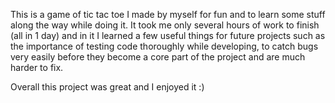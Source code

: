 This is a game of tic tac toe I made by myself for fun and to learn some stuff along the way while doing it. It took me only several hours of work to finish (all in 1 day) and in it I learned a few useful things for future projects such as the importance of testing code thoroughly while developing, to catch bugs very easily before they become a core part of the project and are much harder to fix.

Overall this project was great and I enjoyed it :)
